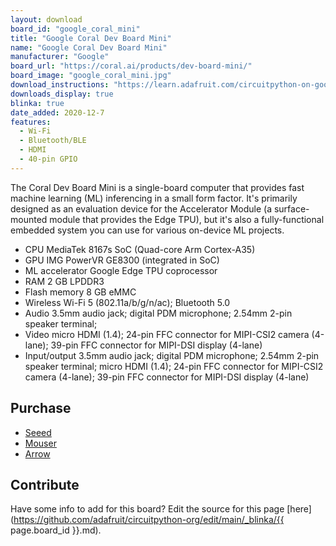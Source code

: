 ```yaml
---
layout: download
board_id: "google_coral_mini"
title: "Google Coral Dev Board Mini"
name: "Google Coral Dev Board Mini"
manufacturer: "Google"
board_url: "https://coral.ai/products/dev-board-mini/"
board_image: "google_coral_mini.jpg"
download_instructions: "https://learn.adafruit.com/circuitpython-on-google-coral-linux-blinka"
downloads_display: true
blinka: true
date_added: 2020-12-7
features:
  - Wi-Fi
  - Bluetooth/BLE
  - HDMI
  - 40-pin GPIO
---
```


The Coral Dev Board Mini is a single-board computer that provides fast machine learning (ML) inferencing in a small form factor. It's primarily designed as an evaluation device for the Accelerator Module (a surface-mounted module that provides the Edge TPU), but it's also a fully-functional embedded system you can use for various on-device ML projects.

- CPU	MediaTek 8167s SoC (Quad-core Arm Cortex-A35)
- GPU	IMG PowerVR GE8300 (integrated in SoC)
- ML accelerator	Google Edge TPU coprocessor
- RAM	2 GB LPDDR3
- Flash memory	8 GB eMMC
- Wireless	Wi-Fi 5 (802.11a/b/g/n/ac); Bluetooth 5.0
- Audio	3.5mm audio jack; digital PDM microphone; 2.54mm 2-pin speaker terminal;
- Video	micro HDMI (1.4); 24-pin FFC connector for MIPI-CSI2 camera (4-lane); 39-pin FFC connector for MIPI-DSI display (4-lane)
- Input/output 	3.5mm audio jack; digital PDM microphone; 2.54mm 2-pin speaker terminal; micro HDMI (1.4); 24-pin FFC connector for MIPI-CSI2 camera (4-lane); 39-pin FFC connector for MIPI-DSI display (4-lane)

## Purchase
* [Seeed](https://www.seeedstudio.com/Coral-Dev-Board-Mini-p-4682.html)
* [Mouser](https://www.mouser.com/new/google-coral/coral-dev-board-mini/)
* [Arrow](https://www.arrow.com/en/products/g650-03324-01/google-corporation)

## Contribute

Have some info to add for this board? Edit the source for this page [here](https://github.com/adafruit/circuitpython-org/edit/main/_blinka/{{ page.board_id }}.md).
